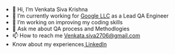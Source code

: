 - 👋 Hi, I’m Venkata Siva Krishna
- 👀 I’m currently working for [Google LLC](https://about.google/) as a Lead QA Engineer
- 🌱 I’m working on improving my coding skills
- 💬 Ask me about QA process and Methodlogies
- 📫 How to reach me Venkata.siva2706@gmail.com
-  Know about my experiences[ LinkedIn](https://www.linkedin.com/in/venkata-siva/)

<!---
tummalapalliv/tummalapalliv is a ✨ special ✨ repository because its `README.md` (this file) appears on your GitHub profile.
You can click the Preview link to take a look at your changes.
--->
